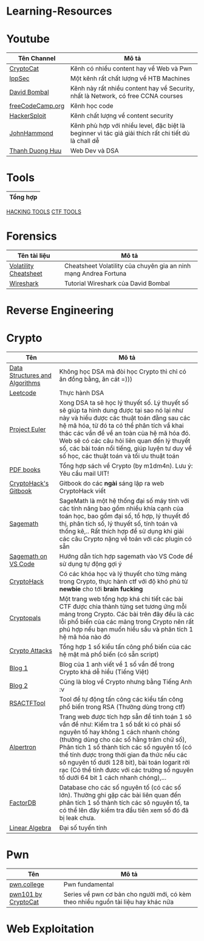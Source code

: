 # Learning-Resources

# Youtube 
| Tên Channel | Mô tả
| ----------- | ----------- |
[CryptoCat](https://www.youtube.com/c/CryptoCat23)| Kênh có nhiều content hay về Web và Pwn |
[IppSec](https://www.youtube.com/c/ippsec)| Một kênh rất chất lượng về HTB Machines |
[David Bombal](https://www.youtube.com/c/DavidBombal/featured)| Kênh này rất nhiều content hay về Security, nhất là Network, có free CCNA courses |
|[freeCodeCamp.org](https://www.youtube.com/c/Freecodecamp) | Kênh học code | 
|[HackerSploit](https://www.youtube.com/c/HackerSploit/videos) | Kênh chất lượng về content security |
|[JohnHammond](https://www.youtube.com/c/JohnHammond010/featured) | Kênh phù hợp với nhiều level, đặc biệt là beginner vì tác giả giải thích rất chi tiết dù là chall dễ|
|[Thanh Duong Huu](https://www.youtube.com/c/ThanhDuongHuu/playlists) | Web Dev và DSA |


# Tools 
| Tổng hợp|
| ----------- | 
[HACKING TOOLS](https://github.com/Z4nzu/hackingtool?fbclid=IwAR2we-inoHdOvlSm-zmVeNuzq4v0aChGREyEcHGTcndDvdrvbKLu4apBCU4)
[CTF TOOLS](https://github.com/zardus/ctf-tools)

# Forensics 

| Tên tài liệu| Mô tả
| ----------- | ----------- |
|[Volatility Cheatsheet](https://pastebin.com/2LXNgAtb) | Cheatsheet Volatility của chuyên gia an ninh mạng Andrea Fortuna | 
|[Wireshark](https://davidbombal.com/tag/wireshark/) | Tutorial Wireshark của David Bombal | 



# Reverse Engineering

# Crypto
| Tên | Mô tả
| ----------- | ----------- |
[Data Structures and Algorithms](https://www.geeksforgeeks.org/data-structures/) | Không học DSA mà đòi học Crypto thì chỉ có ăn đồng bằng, ăn cát =))) |
[Leetcode](https://leetcode.com/) | Thực hành DSA |
[Project Euler](https://projecteuler.net/)| Xong DSA ta sẽ học lý thuyết số. Lý thuyết số sẽ giúp ta hình dung được tại sao nó lại như này và hiểu được các thuật toán đằng sau các hệ mã hóa, từ đó ta có thể phân tích vầ khai thác các vần đề về an toàn của hệ mã hóa đó. Web sẽ có các câu hỏi liên quan đến lý thuyết số, các bài toán nổi tiếng, giúp luyện tư duy về số học, các thuật toán và tối ưu thuật toán |
[PDF books](https://drive.google.com/drive/folders/1H0VrNseoOPtAKlko9FX-fUg7X0CQxZf5?usp=sharing) | Tổng hợp sách về Crypto (by m1dm4n). Lưu ý: Yêu cầu mail UIT! |
[CryptoHack's Gitbook](https://cryptohack.gitbook.io/cryptobook/fundamentals/modular-arithmetic) | Gitbook do các **ngài** sáng lập ra web CryptoHack viết | 
[Sagemath](https://doc.sagemath.org/html/en/tutorial/) | SageMath là một hệ thống đại số máy tính với các tính năng bao gồm nhiều khía cạnh của toán học, bao gồm đại số, tổ hợp, lý thuyết đồ thị, phân tích số, lý thuyết số, tính toán và thống kê,.. Rất thích hợp để sử dụng khi giải các câu Crypto nặng về toán với các plugin có sẵn
[Sagemath on VS Code](https://zhuanlan.zhihu.com/p/297736314) | Hướng dẫn tích hợp sagemath vào VS Code để sử dụng tự động gợi ý |
[CryptoHack](https://cryptohack.org/)| Có các khóa học và lý thuyết cho từng mảng trong Crypto, thực hành ctf với độ khó phủ từ **newbie** cho tới **brain fucking** |
[Cryptopals](https://cryptopals.com/) | Một trang web tổng hợp khá chi tiết các bài CTF được chia thành từng set tương ứng mỗi mảng trong Crypto. Các bài trên đây đều là các lỗi phổ biến của các mảng trong Crypto nên rất phú hợp nếu bạn muốn hiểu sầu và phân tích 1 hệ mã hóa nào đó| 
[Crypto Attacks](https://github.com/jvdsn/crypto-attacks) | Tổng hợp 1 số kiểu tấn công phổ biến của các hệ mật mã phổ biến (có sẵn script) |
[Blog 1](https://drx.home.blog/category/crypto/) | Blog của 1 anh viết về 1 số vần đề trong Crypto khá dễ hiểu (Tiếng Việt) |
[Blog 2](https://bitsdeep.com/posts/) | Cũng là blog về Crypto nhưng bằng Tiếng Anh :v |
[RSACTFTool](https://github.com/Ganapati/RsaCtfTool) | Tool để tự động tấn công các kiểu tấn công phổ biến trong RSA (Thường dùng trong ctf) |
[Alpertron](https://www.alpertron.com/ENGLISH.HTM) | Trang web được tích hợp sẫn để tính toán 1 sô vần đề như: Kiểm tra 1 số bất kì có phải số nguyên tố hay không 1 cách nhanh chóng (thường dùng cho các số hằng trăm chữ số), Phân tích 1 số thành tích các số nguyên tố (có thể tính được trong thời gian đa thức nếu các sô nguyên tố dưới 128 bit), bài toán logarit rời rạc (Có thể tính đươc với các trường số nguyên tố dưới 64 bit 1 cách nhanh chóng),... |
[FactorDB](http://factordb.com/) | Database cho các số nguyên tố (có các số lớn). Thường ghi gặp các bài liên quan đến phân tích 1 số thành tích các sô nguyên tố, ta có thể lên đây kiểm tra đầu tiên xem số đó đã bị leak chưa. |
| [Linear Algebra](https://youtube.com/playlist?list=PLZHQObOWTQDPD3MizzM2xVFitgF8hE_ab) | Đại số tuyến tính |

# Pwn 
| Tên | Mô tả
| ----------- | ----------- |
|[pwn.college](https://pwn.college) | Pwn fundamental | 
| [pwn101 by CryptoCat](https://github.com/Crypto-Cat/CTF/tree/main/pwn/binary_exploitation_101) | Series về pwn cơ bản cho người mới, có kèm theo nhiều nguồn tài liệu hay khác nữa  | 

# Web Exploitation
